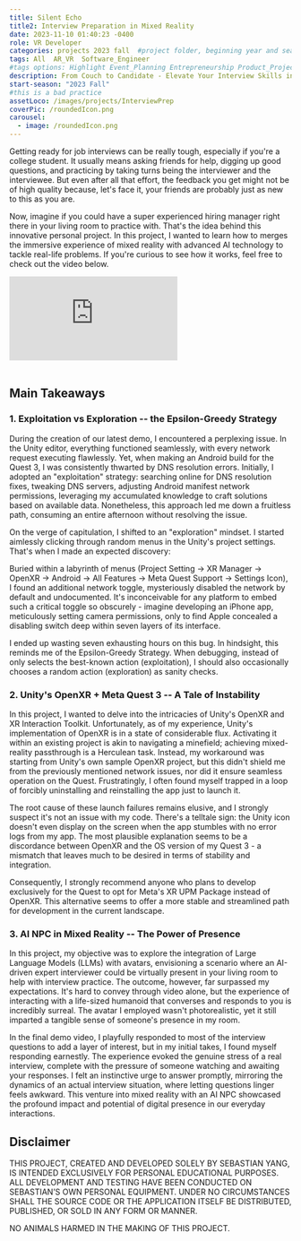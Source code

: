 ```yaml
---
title: Silent Echo
title2: Interview Preparation in Mixed Reality 
date: 2023-11-10 01:40:23 -0400  
role: VR Developer 
categories: projects 2023 fall  #project folder, beginning year and season
tags: All  AR_VR  Software_Engineer
#tags options: Highlight Event_Planning Entrepreneurship Product_Project_Management Game_Design Marketing Negotiation  Web_Design
description: From Couch to Candidate - Elevate Your Interview Skills in Mixed Reality
start-season: "2023 Fall"
#this is a bad practice
assetLoco: /images/projects/InterviewPrep
coverPic: /roundedIcon.png
carousel:
  - image: /roundedIcon.png
---
```


Getting ready for job interviews can be really tough, especially if you're a college student. It usually means asking friends for help, digging up good questions, and practicing by taking turns being the interviewer and the interviewee. But even after all that effort, the feedback you get might not be of high quality because, let's face it, your friends are probably just as new to this as you are.

Now, imagine if you could have a super experienced hiring manager right there in your living room to practice with. That's the idea behind this innovative personal project. In this project, I wanted to learn how to merges the immersive experience of mixed reality with advanced AI technology to tackle real-life problems. If you're curious to see how it works, feel free to check out the video below.

<div class="iframe-container"><iframe src="https://www.youtube.com/embed/9tO_cyigUsg" frameborder="0" allow="accelerometer; autoplay; encrypted-media; gyroscope; picture-in-picture" allowfullscreen></iframe></div><br>

## Main Takeaways 

### 1. Exploitation vs Exploration -- the Epsilon-Greedy Strategy

During the creation of our latest demo, I encountered a perplexing issue. In the Unity editor, everything functioned seamlessly, with every network request executing flawlessly. Yet, when making an Android build for the Quest 3, I was consistently thwarted by DNS resolution errors. Initially, I adopted an "exploitation" strategy: searching online for DNS resolution fixes, tweaking DNS servers, adjusting Android manifest network permissions, leveraging my accumulated knowledge to craft solutions based on available data. Nonetheless, this approach led me down a fruitless path, consuming an entire afternoon without resolving the issue.

On the verge of capitulation, I shifted to an "exploration" mindset. I started aimlessly clicking through random menus in the Unity's project settings. That's when I made an expected discovery: 


Buried within a labyrinth of menus (Project Setting -> XR Manager -> OpenXR -> Android -> All Features -> Meta Quest Support -> Settings Icon), I found an additional network toggle, mysteriously disabled the network by default and undocumented. It's inconceivable for any platform to embed such a critical toggle so obscurely - imagine developing an iPhone app, meticulously setting camera permissions, only to find Apple concealed a disabling switch deep within seven layers of its interface.

I ended up wasting seven exhausting hours on this bug. In hindsight, this reminds me of the Epsilon-Greedy Strategy. When debugging, instead of only selects the best-known action (exploitation), I should also occasionally chooses a random action (exploration) as sanity checks.

### 2. Unity's OpenXR + Meta Quest 3 -- A Tale of Instability
In this project, I wanted to delve into the intricacies of Unity's OpenXR and XR Interaction Toolkit. Unfortunately, as of my experience, Unity's implementation of OpenXR is in a state of considerable flux. Activating it within an existing project is akin to navigating a minefield; achieving mixed-reality passthrough is a Herculean task. Instead, my workaround was starting from Unity's own sample OpenXR project, but this didn't shield me from the previously mentioned network issues, nor did it ensure seamless operation on the Quest. Frustratingly, I often found myself trapped in a loop of forcibly uninstalling and reinstalling the app just to launch it.

The root cause of these launch failures remains elusive, and I strongly suspect it's not an issue with my code. There's a telltale sign: the Unity icon doesn't even display on the screen when the app stumbles with no error logs from my app. The most plausible explanation seems to be a discordance between OpenXR and the OS version of my Quest 3 - a mismatch that leaves much to be desired in terms of stability and integration.

Consequently, I strongly recommend anyone who plans to develop exclusively for the Quest to opt for Meta's XR UPM Package instead of OpenXR. This alternative seems to offer a more stable and streamlined path for development in the current landscape.


### 3. AI NPC in Mixed Reality -- The Power of Presence
In this project, my objective was to explore the integration of Large Language Models (LLMs) with avatars, envisioning a scenario where an AI-driven expert interviewer could be virtually present in your living room to help with interview practice. The outcome, however, far surpassed my expectations. It's hard to convey through video alone, but the experience of interacting with a life-sized humanoid that converses and responds to you is incredibly surreal. The avatar I employed wasn't photorealistic, yet it still imparted a tangible sense of someone's presence in my room.

In the final demo video, I playfully responded to most of the interview questions to add a layer of interest, but in my initial takes, I found myself responding earnestly. The experience evoked the genuine stress of a real interview, complete with the pressure of someone watching and awaiting your responses. I felt an instinctive urge to answer promptly, mirroring the dynamics of an actual interview situation, where letting questions linger feels awkward. This venture into mixed reality with an AI NPC showcased the profound impact and potential of digital presence in our everyday interactions.

## Disclaimer 
 
THIS PROJECT, CREATED AND DEVELOPED SOLELY BY SEBASTIAN YANG, IS INTENDED EXCLUSIVELY FOR PERSONAL EDUCATIONAL PURPOSES. ALL DEVELOPMENT AND TESTING HAVE BEEN CONDUCTED ON SEBASTIAN’S OWN PERSONAL EQUIPMENT. UNDER NO CIRCUMSTANCES SHALL THE SOURCE CODE OR THE APPLICATION ITSELF BE DISTRIBUTED, PUBLISHED, OR SOLD IN ANY FORM OR MANNER.

NO ANIMALS HARMED IN THE MAKING OF THIS PROJECT.